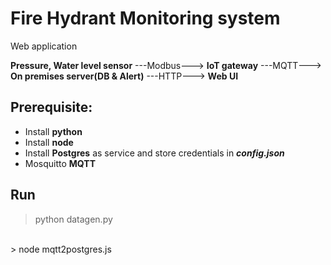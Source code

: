 # Fire Hydrant Monitoring system
Web application 


**Pressure, Water level sensor** ---Modbus---> **IoT gateway** ---MQTT---> **On premises server(DB & Alert)** ---HTTP---> **Web UI**
<br>

## Prerequisite:
* Install **python**
* Install **node**
* Install **Postgres** as service and store credentials in ***config.json***
* Mosquitto **MQTT**

## Run
> python datagen.py
<br>
> node mqtt2postgres.js
